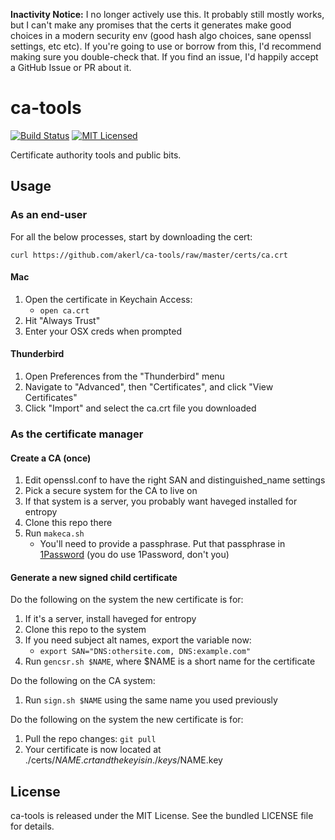 **Inactivity Notice:** I no longer actively use this. It probably still mostly works, but I can't make any promises that the certs it generates make good choices in a modern security env (good hash algo choices, sane openssl settings, etc etc). If you're going to use or borrow from this, I'd recommend making sure you double-check that. If you find an issue, I'd happily accept a GitHub Issue or PR about it.

ca-tools
===========

[![Build Status](https://img.shields.io/travis/com/akerl/ca-tools.svg)](https://travis-ci.com/akerl/ca-tools)
[![MIT Licensed](http://img.shields.io/badge/license-MIT-green.svg?style=flat)](https://tldrlegal.com/license/mit-license)

Certificate authority tools and public bits.

## Usage

### As an end-user

For all the below processes, start by downloading the cert:

```
curl https://github.com/akerl/ca-tools/raw/master/certs/ca.crt
```

#### Mac

1. Open the certificate in Keychain Access:
    * `open ca.crt`
2. Hit "Always Trust"
3. Enter your OSX creds when prompted

#### Thunderbird

1. Open Preferences from the "Thunderbird" menu
2. Navigate to "Advanced", then "Certificates", and click "View Certificates"
3. Click "Import" and select the ca.crt file you downloaded

### As the certificate manager

#### Create a CA (once)

1. Edit openssl.conf to have the right SAN and distinguished_name settings
2. Pick a secure system for the CA to live on
3. If that system is a server, you probably want haveged installed for entropy
4. Clone this repo there
5. Run `makeca.sh`
    * You'll need to provide a passphrase. Put that passphrase in [1Password](https://agilebits.com/onepassword) (you do use 1Password, don't you)

#### Generate a new signed child certificate

Do the following on the system the new certificate is for:

1. If it's a server, install haveged for entropy
2. Clone this repo to the system
3. If you need subject alt names, export the variable now:
    * `export SAN="DNS:othersite.com, DNS:example.com"`
4. Run `gencsr.sh $NAME`, where $NAME is a short name for the certificate

Do the following on the CA system:

1. Run `sign.sh $NAME` using the same name you used previously

Do the following on the system the new certificate is for:

1. Pull the repo changes: `git pull`
2. Your certificate is now located at ./certs/$NAME.crt and the key is in ./keys/$NAME.key

## License

ca-tools is released under the MIT License. See the bundled LICENSE file for details.

